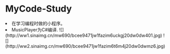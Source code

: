 # MyCode-Study
<li>在学习编程时做的小程序。
<li>MusicPlayer为C#编译.
![](http://ww1.sinaimg.cn/mw690/bcee9471jw1fazim6uckgj20dw0dw401.jpg)
![](http://ww2.sinaimg.cn/mw690/bcee9471jw1fazim6t6m4j20dw0dwmz6.jpg)

